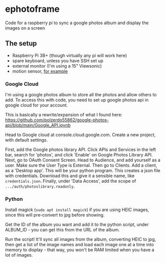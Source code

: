 # ephotoframe
Code for a raspberry pi to sync a google photos album and display the images on a screen

## The setup
+ Raspberry Pi 3B+ (though virtually any pi will work here)
+ spare keyboard, unless you have SSH set up
+ external monitor (I'm using a 15" Viewsonic)
+ motion sensor, [for example](https://www.adafruit.com/product/189)

### Google Cloud
I'm using a google photos album to store all the photos and allow others to add. To access this with code, you need to set up google photos api in google cloud for your account.

This is basically a rewrite/expansion of what I found here: https://github.com/polzerdo55862/google-photos-api/blob/main/Google_API.ipynb

Head to Google cloud at console.cloud.google.com. Create a new project, with default settings.

First, add the Google photos library API. Click APIs and Services in the left bar, search for 'photos', and click 'Enable' on Google Photos Library API. 
Next, go to OAuth Consent Screen. Head to Audience, and add yourself as a user. Make sure the User Type is External. Then go to Clients. Add a client, as a 'Desktop app'. This will be your python program. This creates a json file with credentials. Download this and give it a sensible name, like `credentials.json`.
Finally, under 'Data Access', add the scope of `.../auth/photoslibrary.readonly`.

### Python
Install magick (`sudo apt install magick`) if you are using HEIC images, since this will pre-convert to jpg before showing.

Get the ID of the album you want and add it to the python script, under ALBUM_ID - you can get this from the URL of the album. 

Run the script! It'll sync all images from the album, converting HEIC to jpg, then get a list of the image names and load each image one at a time into memory to display - that way, you won't be RAM limited when you have a lot of images.


